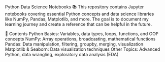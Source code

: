 Python Data Science Notebooks 📚
This repository contains Jupyter notebooks covering essential Python concepts and data science libraries like NumPy, Pandas, Matplotlib, and more. The goal is to document my learning journey and create a reference that can be helpful in the future.

📌 Contents
Python Basics: Variables, data types, loops, functions, and OOP concepts
NumPy: Array operations, broadcasting, mathematical functions
Pandas: Data manipulation, filtering, groupby, merging, visualization
Matplotlib & Seaborn: Data visualization techniques
Other Topics: Advanced Python, data wrangling, exploratory data analysis (EDA)
